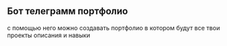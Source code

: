 ## Бот телеграмм портфолио 
с помощью него можно создавать портфолио в котором будут все твои проекты описания и навыки 
